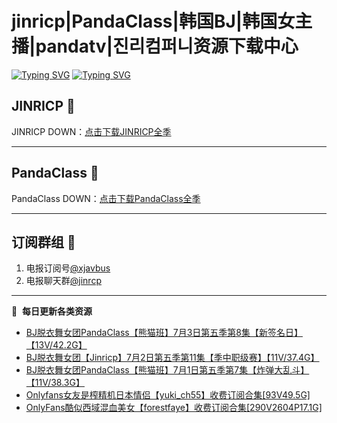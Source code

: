 # jinricp|PandaClass|韩国BJ|韩国女主播|pandatv|진리컴퍼니资源下载中心   
[![Typing SVG](https://readme-typing-svg.herokuapp.com?font=Fira+Code&pause=1000&center=true&vCenter=true&random=true&width=435&lines=所有链接都需要翻墙访问)](https://jinri-cp.neocities.org/free.html)
[![Typing SVG](https://readme-typing-svg.herokuapp.com?font=Fira+Code&pause=1000&center=true&vCenter=true&random=true&width=435&lines=点击进入福利资源下载中心)](https://pandaclass.neocities.org/)
## JINRICP 👋   
JINRICP DOWN：[点击下载JINRICP全季](https://mypikpak.com/s/VODz7HXQoqcX0UrvaXfDtFoPo1)
****
## PandaClass 💯   
PandaClass DOWN：[点击下载PandaClass全季](https://mypikpak.com/s/VOKOTZkoEnkyvCnELVSquM97o1)   
****
## 订阅群组 🔞
1. 电报订阅号[@xjavbus](https://t.me/xjavbus)
2. 电报聊天群[@jinrcp](https://t.me/jinrcp)
**** 
📕 &nbsp;**每日更新各类资源**
<!-- BLOG-POST-LIST:START -->
- [BJ脱衣舞女团PandaClass【熊猫班】7月3日第五季第8集【新签名日】【13V/42.2G】](https://fuli.rulel.com/434.html)
- [BJ脱衣舞女团【Jinricp】7月2日第五季第11集【季中职级赛】【11V/37.4G】](https://fuli.rulel.com/433.html)
- [BJ脱衣舞女团PandaClass【熊猫班】7月1日第五季第7集【炸弹大乱斗】【11V/38.3G】](https://fuli.rulel.com/432.html)
- [Onlyfans女友是榨精机日本情侣【yuki_ch55】收费订阅合集[93V49.5G]](https://fuli.rulel.com/431.html)
- [OnlyFans酷似西域混血美女【forestfaye】收费订阅合集[290V2604P17.1G]](https://fuli.rulel.com/430.html)
<!-- BLOG-POST-LIST:END -->
